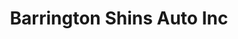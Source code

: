 ---
title: "Barrington Shins Auto Inc"
url: /streamwood/barrington-shins-auto-inc/
shop: Autowerkstatt
---